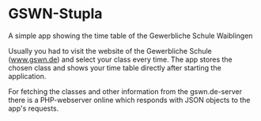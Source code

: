 # GSWN-Stupla
A simple app showing the time table of the Gewerbliche Schule Waiblingen

Usually you had to visit the website of the Gewerbliche Schule (www.gswn.de) and select your class every time. The app stores the chosen class and shows your time table directly after starting the application.

For fetching the classes and other information from the gswn.de-server there is a PHP-webserver online which responds with JSON objects to the app's requests.
